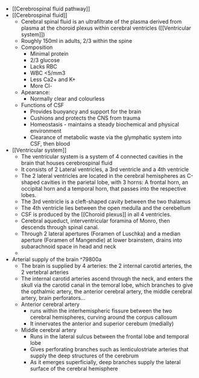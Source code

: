 - [[Cerebrospinal fluid pathway]]
- [[Cerebrospinal fluid]]
	- Cerebral spinal fluid is an ultrafiltrate of the plasma derived from plasma at the choroid plexus within cerebral ventricles ([[Ventricular system]])
	- Roughly 150ml in adults, 2/3 within the spine
	- Composition
		- Minimal protein
		- 2/3 glucose
		- Lacks RBC
		- WBC <5/mm3
		- Less Ca2+ and K+
		- More Cl-
	- Apearance:
		- Normally clear and colourless
	- Functions of CSF
		- Provides buoyancy and support for the brain
		- Cushions and protects the CNS from trauma
		- Homeostasis - maintains a steady biochemical and physical environment
		- Clearance of metabolic waste via the glymphatic system into CSF, then blood
- [[Ventricular system]]
	- The ventricular system is a system of 4 connected cavities in the brain that houses cerebrospinal fluid
	- It consists of 2 Lateral ventricles, a 3rd ventricle and a 4th ventricle
	- The 2 lateral ventricles are located in the cerebral hemispheres as C-shaped cavities in the parietal lobe, with 3 horns: A frontal horn, an occipital horn and a temporal horn, that passes into the respective lobes.
	- The 3rd ventricle is a cleft-shaped cavity between the two thalamus
	- The 4th ventricle lies between the open medulla and the cerebellum
	- CSF is produced by the [[Choroid plexus]] in all 4 ventricles.
	- Cerebral aqueduct, interventricular foramina of Monro, then descends through spinal canal.
	- Through 2 lateral apertures (Foramen of Luschka) and a median aperture (Foramen of Mangendie) at lower brainstem, drains into subarachnoid space in head and neck
	- 
- Arterial supply of the brain ^79800a
	- The brain is supplied by 4 arteries: the 2 internal carotid arteries, the 2 vertebral arteries
	- The internal carotid arteries ascend through the neck, and enters the skull via the carotid canal in the temoral lobe, which branches to give the opthalmic artery, the anterior cerebral artery, the middle cerebral artery, brain perforators...
	- Anterior cerebral artery
		- runs within the interhemispheric fissure between the two cerebral hemispheres, curving around the corpus callosum
		- It innervates the anterior and superior cerebum (medially)
	- Middle cerebral artery
		- Runs in the lateral sulcus between the frontal lobe and temporal lobe
		- Gives perforating branches such as lenticulostriate arteries that supply the deep structures of the cerebrum
		- As it emerges superficially, deep branches supply the lateral surface of the cerebral hemisphere